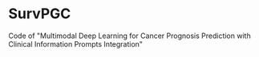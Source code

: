 # SurvPGC
Code of "Multimodal Deep Learning for Cancer Prognosis Prediction with Clinical Information Prompts Integration"
